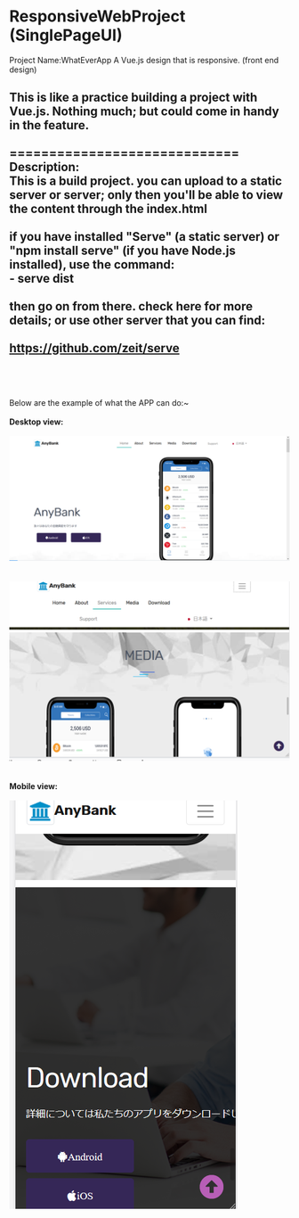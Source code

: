 # ResponsiveWebProject (SinglePageUI)

Project Name:WhatEverApp
A Vue.js design that is responsive. (front end design)

This is like a practice building a project with Vue.js. Nothing much; but could come in handy in the feature.
<br/><br/>
=============================<br/>
<b>Description:</b><br/>
This is a build project. you can upload to a static server or server; only then you'll be able to view the content through the index.html
<br/><br/>
if you have installed "Serve" (a static server) or "npm install serve" (if you have Node.js installed), use the command:
<br/>- serve dist 
<br/><br/>
then go on from there. check here for more details; or use other server that you can find:<br/><br/>
https://github.com/zeit/serve
<br/><br/>
-------------------------------
<br/><br/>
Below are the example of what the APP can do:~<br/><br/>
<b>Desktop view:</b> </br><br/>
![alt text](https://github.com/KaitoXion/ResponsiveWhatEverBank_webDesign/blob/master/Capture.PNG)				
</br>
</br>
![alt text](https://github.com/KaitoXion/ResponsiveWhatEverBank_webDesign/blob/master/Capture2.PNG)		
<br><br>
<b>Mobile view:</b></br><br/>
![alt text](https://github.com/KaitoXion/ResponsiveWhatEverBank_webDesign/blob/master/Capture3.PNG)


